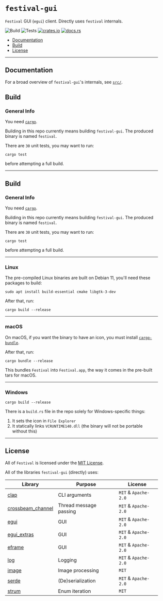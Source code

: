 # `festival-gui`
`Festival` GUI (`egui`) client. Directly uses `festival` internals.

![Build](https://github.com/hinto-janai/festival/actions/workflows/build-gui.yml/badge.svg) ![Tests](https://github.com/hinto-janai/festival/actions/workflows/test-gui.yml/badge.svg) [![crates.io](https://img.shields.io/crates/v/festival-gui.svg)](https://crates.io/crates/festival-gui) [![docs.rs](https://docs.rs/festival-gui/badge.svg)](https://docs.rs/festival-gui)

* [Documentation](#Documentation)
* [Build](#Build)
* [License](#License)

---

## Documentation
For a broad overview of `festival-gui`'s internals, see [`src/`](https://github.com/hinto-janai/festival/festival-gui/src).

## Build
### General Info
You need [`cargo`](https://www.rust-lang.org/learn/get-started).

Building in this repo currently means building `festival-gui`. The produced binary is named `festival`.

There are `30` unit tests, you may want to run:
```
cargo test
```
before attempting a full build.

---

## Build
### General Info
You need [`cargo`](https://www.rust-lang.org/learn/get-started).

Building in this repo currently means building `festival-gui`. The produced binary is named `festival`.

There are `30` unit tests, you may want to run:
```
cargo test
```
before attempting a full build.

---

### Linux
The pre-compiled Linux binaries are built on Debian 11, you'll need these packages to build:
```
sudo apt install build-essential cmake libgtk-3-dev
```

After that, run:
```
cargo build --release
```

---

### macOS
On macOS, if you want the binary to have an icon, you must install [`cargo-bundle`](https://github.com/burtonageo/cargo-bundle).

After that, run:
```
cargo bundle --release
```
This bundles `Festival` into `Festival.app`, the way it comes in the pre-built tars for macOS.

---

### Windows
```
cargo build --release
```

There is a `build.rs` file in the repo solely for Windows-specific things:

1. It sets the icon in `File Explorer`
2. It statically links `VCRUNTIME140.dll` (the binary will not be portable without this)

---

## License
All of `Festival` is licensed under the [MIT License](https://github.com/hinto-janai/festival/LICENSE).

All of the libraries `festival-gui` (directly) uses:

| Library | Purpose | License |
|---------|---------|---------|
| [clap](https://github.com/clap-rs/clap)                            | CLI arguments            | `MIT` & `Apache-2.0`
| [crossbeam_channel](https://github.com/crossbeam-rs/crossbeam)     | Thread message passing   | `MIT` & `Apache-2.0`
| [egui](https://github.com/emilk/egui)                              | GUI                      | `MIT` & `Apache-2.0`
| [egui_extras](https://github.com/emilk/egui/crates/egui_extras)    | GUI                      | `MIT` & `Apache-2.0`
| [eframe](https://github.com/emilk/egui/crates/eframe)              | GUI                      | `MIT` & `Apache-2.0`
| [log](https://github.com/rust-lang/log)                            | Logging                  | `MIT` & `Apache-2.0`
| [image](https://github.com/image-rs/image)                         | Image processing         | `MIT`
| [serde](https://github.com/serde-rs/serde)                         | (De)serialization        | `MIT` & `Apache-2.0`
| [strum](https://github.com/Peternator7/strum)                      | Enum iteration           | `MIT`
